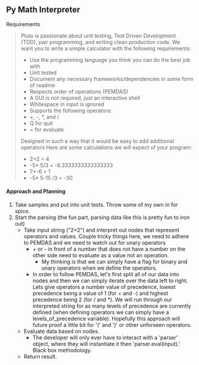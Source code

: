 ## Py Math Interpreter

Requirements
> Pluto is passionate about unit testing, Test Driven Development (TDD), pair programming, and writing clean production code. We want you to write a simple calculator with the following requirements:
> - Use the programming language you think you can do the best job with
> - Unit tested
> - Document any necessary frameworks/dependencies in some form of readme
> - Respects order of operations (PEMDAS)
> - A GUI is not required, just an interactive shell
> - Whitespace in input is ignored
> - Supports the following operators:
> - +, -, *, and /
> - Q for quit
> - = for evaluate
> 
> Designed in such a way that it would be easy to add additional operators
> Here are some calculations we will expect of your program:
> - 2+2 = 4
> - -5* 5/3 = -8.3333333333333333
> - 7+-6 = 1
> - -5* 5-15 /3 = -30

#### Approach and Planning
1. Take samples and put into unit tests. Throw some of my own in for spice.
2. Start the parsing (the fun part, parsing data like this is pretty fun to iron out)
    - Take input string ("2+2") and interpret out nodes that represent operators and values. Couple tricky things here, we need to adhere to PEMDAS and we need to watch out for unary operators 
        + \+ or - in front of a number that does not have a number on the other side need to evaluate as a value not an operation. 
            * My thinking is that we can simply have a flag for binary and unary operators when we define the operators.
        + In order to follow PEMDAS, let's first split all of our data into nodes and then we can simply iterate over the data left to right. Lets give operators a number value of precedence, lowest precedence being a value of 1 (for + and -) and highest precedence being 2 (for / and *). We will run through our interpreted string for as many levels of precedence are currently defined (when defining operators we can simply have a levels_of_precedence variable). Hopefully this approach will future proof a little bit for '(' and ')' or other unforseen operators.
    - Evaluate data based on nodes.
        + The developer will only ever have to interact with a 'parser' object, where they will instantiate it then 'parser.eval(input).' Black box methodology.
    - Return result.
